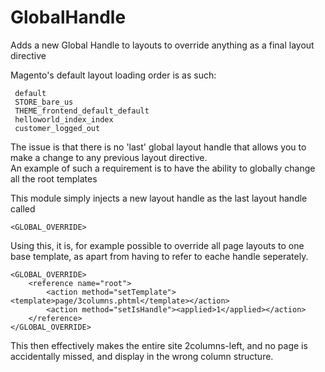 GlobalHandle
============

Adds a new Global Handle to layouts to override anything as a final layout directive

Magento's default layout loading order is as such:

     default
     STORE_bare_us
     THEME_frontend_default_default
     helloworld_index_index
     customer_logged_out

The issue is that there is no 'last' global layout handle that allows you to make a change to any previous layout directive.<br/>
An example of such a requirement is to have the ability to globally change all the root templates<br/>

This module simply injects a new layout handle as the last layout handle called 

    <GLOBAL_OVERRIDE>

Using this, it is, for example possible to override all page layouts to one base template, as apart from having to refer to eache handle seperately.

    <GLOBAL_OVERRIDE>
        <reference name="root">
            <action method="setTemplate"><template>page/3columns.phtml</template></action>
            <action method="setIsHandle"><applied>1</applied></action>
        </reference>
    </GLOBAL_OVERRIDE>


This then effectively makes the entire site 2columns-left, and no page is accidentally missed, and display in the wrong column structure.